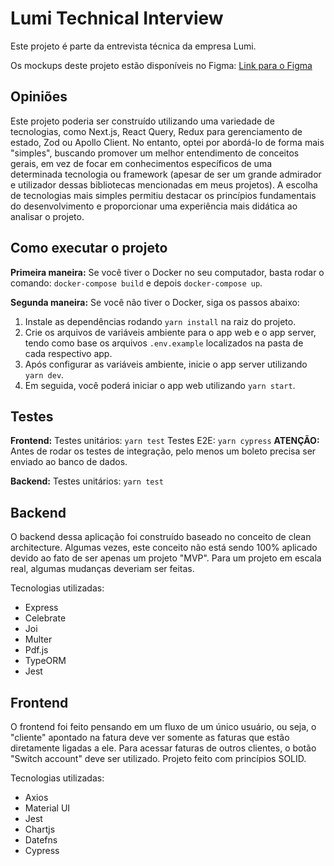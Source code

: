 # Lumi Technical Interview

Este projeto é parte da entrevista técnica da empresa Lumi.

Os mockups deste projeto estão disponíveis no Figma:
[Link para o Figma](https://www.figma.com/file/nxk7ksj16VDwJRYnJU77z2/Lumi?type=design&node-id=0%3A1&mode=design&t=Em7i71SCw3fKM9lc-1)

## Opiniões
Este projeto poderia ser construído utilizando uma variedade de tecnologias, como Next.js, React Query, Redux para gerenciamento de estado, Zod ou Apollo Client. No entanto, optei por abordá-lo de forma mais "simples", buscando promover um melhor entendimento de conceitos gerais, em vez de focar em conhecimentos específicos de uma determinada tecnologia ou framework (apesar de ser um grande admirador e utilizador dessas bibliotecas mencionadas em meus projetos). A escolha de tecnologias mais simples permitiu destacar os princípios fundamentais do desenvolvimento e proporcionar uma experiência mais didática ao analisar o projeto.

## Como executar o projeto

**Primeira maneira:**
Se você tiver o Docker no seu computador, basta rodar o comando: `docker-compose build` e depois `docker-compose up`.

**Segunda maneira:**
Se você não tiver o Docker, siga os passos abaixo:
1. Instale as dependências rodando `yarn install` na raiz do projeto.
2. Crie os arquivos de variáveis ambiente para o app web e o app server, tendo como base os arquivos `.env.example` localizados na pasta de cada respectivo app.
3. Após configurar as variáveis ambiente, inicie o app server utilizando `yarn dev`.
4. Em seguida, você poderá iniciar o app web utilizando `yarn start`.

## Testes

**Frontend:**
Testes unitários: 
`yarn test`
Testes E2E: 
`yarn cypress`
**ATENÇÃO:** Antes de rodar os testes de integração, pelo menos um boleto precisa ser enviado ao banco de dados.

**Backend:**
Testes unitários: `yarn test`

## Backend

O backend dessa aplicação foi construído baseado no conceito de clean architecture. Algumas vezes, este conceito não está sendo 100% aplicado devido ao fato de ser apenas um projeto "MVP". Para um projeto em escala real, algumas mudanças deveriam ser feitas.

Tecnologias utilizadas:
- Express
- Celebrate
- Joi
- Multer
- Pdf.js
- TypeORM
- Jest

## Frontend

O frontend foi feito pensando em um fluxo de um único usuário, ou seja, o "cliente" apontado na fatura deve ver somente as faturas que estão diretamente ligadas a ele. Para acessar faturas de outros clientes, o botão "Switch account" deve ser utilizado. Projeto feito com princípios SOLID.

Tecnologias utilizadas:
- Axios
- Material UI
- Jest
- Chartjs
- Datefns
- Cypress